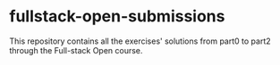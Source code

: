# fullstack-open-submissions
This repository contains all the exercises' solutions from part0 to part2 through the Full-stack Open course.
